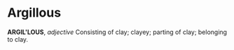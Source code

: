 # Argillous

**ARGIL'LOUS**, _adjective_ Consisting of clay; clayey; parting of clay; belonging to clay.